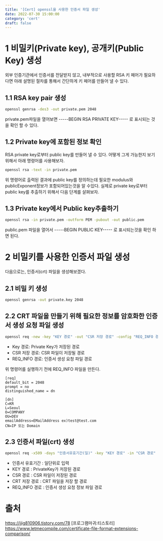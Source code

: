 ```yaml
---
title: '[Cert] openssl을 사용한 인증서 파일 생성'
date: 2022-07-30 15:00:00
category: 'cert'
draft: false
---
```



# 1 비밀키(Private key), 공개키(Public Key) 생성
외부 인증기관에서 인증서를 전달받지 않고, 내부적으로 사용할 RSA 키 페어가 필요하다면 아래 설명된 절차를 통해서 간단하게 키 페어를 만들어 낼 수 있다.

## 1.1 RSA key pair 생성
``` sh
openssl genrsa -des3 -out private.pem 2048
```
private.pem파일을 열어보면 -----BEGIN RSA PRIVATE KEY----- 로 표시되는 것을 확인 할 수 있다. 

## 1.2 Private key에 포함된 정보 확인

RSA private key로부터 public key를 만들어 낼 수 있다. 어떻게 그게 가능한지 보기 위해서 아래 명령어를 사용해보자.
```sh
openssl rsa -text -in private.pem
```
위 명령어로 출력된 결과에 public key를 정의하는데 필요한 modulus와 publicExponent정보가 포함되어있는것을 알 수있다. 실제로 private key로부터 public key를 추출하기 위해서 다음 단계를 살펴보자.

## 1.3 Private key에서 Public key추출하기

```sh
openssl rsa -in private.pem -outform PEM -pubout -out public.pem
```
public.pem 파일을 열어서 -----BEGIN PUBLIC KEY----- 로 표시되는것을 확인 하면 된다.

# 2 비밀키를 사용한 인증서 파일 생성
다음으로는, 인증서(crt) 파일을 생성해보겠다.

## 2.1 비밀 키 생성
``` sh
openssl genrsa -out private.key 2048
```


## 2.2 CRT 파일을 만들기 위해 필요한 정보를 암호화한 인증서 생성 요청 파일 생성
```sh
openssl req -new -key "KEY 경로" -out "CSR 저장 경로" -config "REQ_INFO 경로"
```
- Key 경로: Private Key가 저장된 경로
- CSR 저장 경로: CSR 파일이 저장될 경로
- REQ_INFO 경로: 인증서 생성 요청 파일 경로


위 명령어를 실행하기 전에 REQ_INFO 파일을 만든다.

```
[req] 
default_bit = 2048 
prompt = no 
distinguished_name = dn 

[dn] 
C=KR 
L=Seoul 
O=COMPANY 
OU=DEV 
emailAddress=EMailAddress ex)test@test.com
CN=IP 또는 Domain
```


## 2.3 인증서 파일(crt) 생성
```sh
openssl req -x509 -days "인증서유효기간(일)" -key "KEY 경로" -in "CSR 경로" -out "CRT 저장 경로" -days "인증서유효기간(일)" -config "REQ_INFO 경로"
```
- 인증서 유효기간 : 일단위로 입력
- KEY 경로 : PrivateKey가 저장된 경로
- CSR 경로 : CSR 파일이 저장된 경로
- CRT 저장 경로 : CRT 파일을 저장 할 경로
- REQ_INFO 경로 : 인증서 생성 요청 정보 파일 경로


# 출처
https://jjig810906.tistory.com/78 [프로그램마귀:티스토리]</br>
https://www.letmecompile.com/certificate-file-format-extensions-comparison/